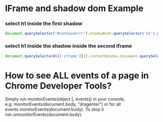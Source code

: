 # IFrame and shadow dom Example
### select h1 inside the first shadow
```javascript
document.querySelector('#containerrr').shadowRoot.querySelector('h1').getBoundingClientRect()
```

### select h1 inside the shadow inside the second iframe
```javascript
document.querySelectorAll('iframe')[1].contentWindow.document.querySelector("#shadowwcontainer").shadowRoot.querySelector('h1').getBoundingClientRect()
```

# How to see ALL events of a page in Chrome Developer Tools?
Simply run monitorEvents(object [, events]) in your console, e.g. monitorEvents(document.body, "dragenter") or for all events monitorEvents(document.body).
To stop it run unmonitorEvents(document.body).
